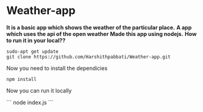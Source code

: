 # Weather-app

<b>It is a basic app which shows the weather of the particular place.</b>
<b>A app which uses the api of the open weather</b> 
<b>Made this app using nodejs.</b>
<b>How to run it in your local??</b>

```
sudo-apt get update
git clone https://github.com/Harshithpabbati/Weather-app.git
```
<p>Now you need to install the dependicies</p>

```
npm install
```
<p>Now you can run it locally</p>
```
node index.js
```
